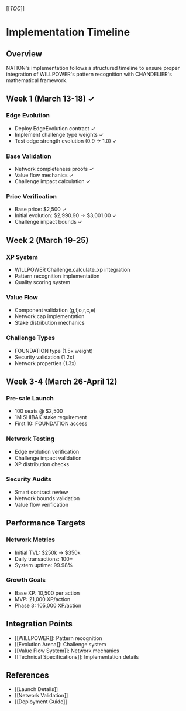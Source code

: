 [[_TOC_]]

# Implementation Timeline

## Overview
NATION's implementation follows a structured timeline to ensure proper integration of WILLPOWER's pattern recognition with CHANDELIER's mathematical framework.

## Week 1 (March 13-18) ✓
### Edge Evolution
- Deploy EdgeEvolution contract ✓
- Implement challenge type weights ✓
- Test edge strength evolution (0.9 → 1.0) ✓

### Base Validation
- Network completeness proofs ✓
- Value flow mechanics ✓
- Challenge impact calculation ✓

### Price Verification
- Base price: $2,500 ✓
- Initial evolution: $2,990.90 → $3,001.00 ✓
- Challenge impact bounds ✓

## Week 2 (March 19-25)
### XP System
- WILLPOWER Challenge.calculate_xp integration
- Pattern recognition implementation
- Quality scoring system

### Value Flow
- Component validation (g,f,o,r,c,e)
- Network cap implementation
- Stake distribution mechanics

### Challenge Types
- FOUNDATION type (1.5x weight)
- Security validation (1.2x)
- Network properties (1.3x)

## Week 3-4 (March 26-April 12)
### Pre-sale Launch
- 100 seats @ $2,500
- 1M SHIBAK stake requirement
- First 10: FOUNDATION access

### Network Testing
- Edge evolution verification
- Challenge impact validation
- XP distribution checks

### Security Audits
- Smart contract review
- Network bounds validation
- Value flow verification

## Performance Targets
### Network Metrics
- Initial TVL: $250k → $350k
- Daily transactions: 100+
- System uptime: 99.98%

### Growth Goals
- Base XP: 10,500 per action
- MVP: 21,000 XP/action
- Phase 3: 105,000 XP/action

## Integration Points
- [[WILLPOWER]]: Pattern recognition
- [[Evolution Arena]]: Challenge system
- [[Value Flow System]]: Network mechanics
- [[Technical Specifications]]: Implementation details

## References
- [[Launch Details]]
- [[Network Validation]]
- [[Deployment Guide]]
